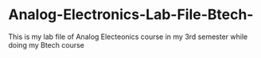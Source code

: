 # Analog-Electronics-Lab-File-Btech-
This is my lab file of Analog Electeonics course in my 3rd semester while doing my Btech course 
